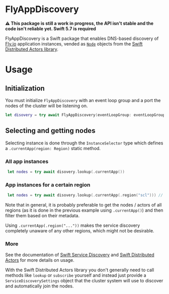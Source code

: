 # FlyAppDiscovery

**⚠️ This package is still a work in progress, the API isn't stable and the code isn't reliable yet. Swift 5.7 is required**

FlyAppDiscovery is a Swift package that enables DNS-based discovery of [Fly.io](fly.io) application instances, vended as [`Node`](https://apple.github.io/swift-distributed-actors/1.0.0-beta.1.1/documentation/distributedactors/node) objects from the [Swift Distributed Actors library](https://github.com/apple/swift-distributed-actors/).

# Usage

## Initialization

You must initialize `FlyAppDiscovery` with an event loop group and a port the nodes of the cluster will be listening on.

```swift
let disovery = try await FlyAppDiscovery(eventLoopGroup: eventLoopGroup, port: 8080)
```

## Selecting and getting nodes

Selecting instance is done through the `InstanceSelector` type which defines a `.currentApp(region: Region)` static method.

### All app instances

```swift
 let nodes = try await disovery.lookup(.currentApp())
```

### App instances for a certain region

```swift
 let nodes = try await disovery.lookup(.currentApp(.region("scl"))) // Nodes in Santiago de Chile
```

Note that in general, it is probably preferable to get the nodes / actors of all regions (as it is done in the previous example using `.currentApp()`) and then filter them based on their metadata. 

Using `.currentApp(.region("..."))` makes the service discovery completely unaware of any other regions, which might not be desirable.

### More

See the documentation of [Swift Service Discovery](https://github.com/apple/swift-service-discovery) and [Swift Distributed Actors](https://github.com/apple/swift-distributed-actors/) for more details on usage.

With the Swift Distributed Actors library you don't generally need to call methods like `lookup` or `subscribe` yourself and instead just provide a `ServiceDiscoverySettings` object that the cluster system will use to discover and automatically join the nodes.
